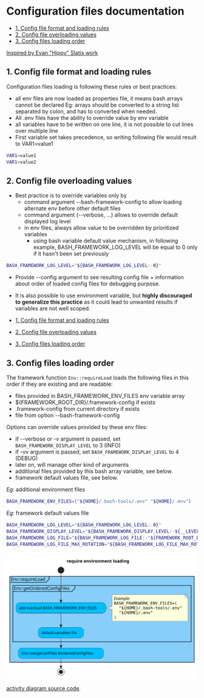 # Configuration files documentation

- [1. Config file format and loading rules](#1-config-file-format-and-loading-rules)
- [2. Config file overloading values](#2-config-file-overloading-values)
- [3. Config files loading order](#3-config-files-loading-order)

[Inspired by Evan "Hippy" Slatis work](https://opensource.com/article/21/5/processing-configuration-files-shell)

## 1. Config file format and loading rules

Configuration files loading is following these rules or best practices:

- all env files are now loaded as properties file, it means bash arrays cannot
  be declared Eg: arrays should be converted to a string list separated by
  colon, and has to converted when needed.
- All .env files have the ability to override value by env variable
- all variables have to be written on one line, it is not possible to cut lines
  over multiple line
- First variable set takes precedence, so writing following file would result to
  VAR1=value1

```bash
VAR1=value1
VAR1=value2
```

## 2. Config file overloading values

- Best practice is to override variables only by
  - command argument --bash-framework-config to allow loading alternate env
    before other default files
  - command argument (--verbose, ...) allows to override default displayed log
    level
  - in env files, always allow value to be overridden by prioritized variables
    - using bash variable default value mechanism, in following example,
      BASH_FRAMEWORK_LOG_LEVEL will be equal to 0 only if it hasn't been set
      previously

```bash
BASH_FRAMEWORK_LOG_LEVEL="${BASH_FRAMEWORK_LOG_LEVEL:-0}"
```

- Provide --config argument to see resulting config file + information about
  order of loaded config files for debugging purpose.

- It is also possible to use environment variable, but **highly discouraged to
  generalize this practice** as it could lead to unwanted results if variables
  are not well scoped.

- [1. Config file format and loading rules](#1-config-file-format-and-loading-rules)

- [2. Config file overloading values](#2-config-file-overloading-values)

- [3. Config files loading order](#3-config-files-loading-order)

## 3. Config files loading order

<!-- markdownlint-capture -->

<!-- markdownlint-disable MD033 -->

<a name="config_file_order" id="config_file_order"></a>

<!-- markdownlint-restore -->

The framework function `Env::requireLoad` loads the following files in this
order if they are existing and are readable:

- files provided in BASH_FRAMEWORK_ENV_FILES env variable array
- ${FRAMEWORK_ROOT_DIR}/.framework-config if exists
- .framework-config from current directory if exists
- file from option --bash-framework-config

Options can override values provided by these env files:

- if --verbose or -v argument is passed, set `BASH_FRAMEWORK_DISPLAY_LEVEL` to 3
  (INFO)
- if -vv argument is passed, set `BASH_FRAMEWORK_DISPLAY_LEVEL` to 4 (DEBUG)
- later on, will manage other kind of arguments
- additional files provided by this bash array variable, see below.
- framework default values file, see below.

_Eg:_ additional environment files

```bash
BASH_FRAMEWORK_ENV_FILES=("${HOME}/.bash-tools/.env" "${HOME}/.env")
```

_Eg:_ framework default values file

```bash
BASH_FRAMEWORK_LOG_LEVEL="${BASH_FRAMEWORK_LOG_LEVEL:-0}"
BASH_FRAMEWORK_DISPLAY_LEVEL="${BASH_FRAMEWORK_DISPLAY_LEVEL:-${__LEVEL_WARNING}}"
BASH_FRAMEWORK_LOG_FILE="${BASH_FRAMEWORK_LOG_FILE:-"${FRAMEWORK_ROOT_DIR}/logs/${SCRIPT_NAME}.log"}"
BASH_FRAMEWORK_LOG_FILE_MAX_ROTATION="${BASH_FRAMEWORK_LOG_FILE_MAX_ROTATION:-5}"
```

![activity diagram to explain how Env::requireLoad is working](../images/envRequireLoad.svg)

[activity diagram source code](https://github.com/fchastanet/bash-tools-framework/blob/master/src/Env/activityDiagram.puml).
